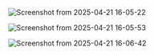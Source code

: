 
![Screenshot from 2025-04-21 16-05-22](https://github.com/user-attachments/assets/c1de385a-115d-4365-89a8-f6aec22af909)


![Screenshot from 2025-04-21 16-05-53](https://github.com/user-attachments/assets/72e66af2-1ba2-4ff9-8455-1bb2d101cd5a)

![Screenshot from 2025-04-21 16-06-42](https://github.com/user-attachments/assets/960ef442-13bd-4535-8ec9-b11193173795)

